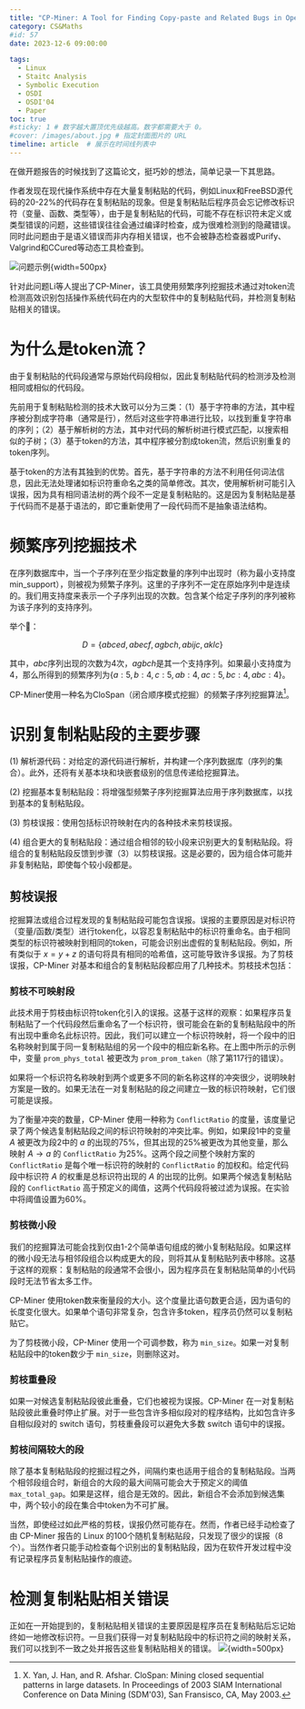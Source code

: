 ```yaml
---
title: "CP-Miner: A Tool for Finding Copy-paste and Related Bugs in Operating System Code 阅读"
category: CS&Maths
#id: 57
date: 2023-12-6 09:00:00

tags: 
  - Linux
  - Staitc Analysis
  - Symbolic Execution
  - OSDI
  - OSDI'04
  - Paper
toc: true
#sticky: 1 # 数字越大置顶优先级越高。数字都需要大于 0。
#cover: /images/about.jpg # 指定封面图片的 URL
timeline: article  # 展示在时间线列表中
---
```


在做开题报告的时候找到了这篇论文，挺巧妙的想法，简单记录一下其思路。
<!--more-->

作者发现在现代操作系统中存在大量复制粘贴的代码，例如Linux和FreeBSD源代码的20-22%的代码存在复制粘贴的现象。但是复制粘贴后程序员会忘记修改标识符（变量、函数、类型等），由于是复制粘贴的代码，可能不存在标识符未定义或类型错误的问题，这些错误往往会通过编译时检查，成为很难检测到的隐藏错误。同时此问题由于是语义错误而非内存相关错误，也不会被静态检查器或Purify、Valgrind和CCured等动态工具检查到。

![问题示例](/CP-Miner:A_Tool_for_Finding_Copy-paste_and_Related_Bugs_in_Operating_System_Code阅读/image1.png){width=500px}

针对此问题Li等人提出了CP-Miner，该工具使用频繁序列挖掘技术通过对token流检测高效识别包括操作系统代码在内的大型软件中的复制粘贴代码，并检测复制粘贴相关的错误。


# 为什么是token流？

由于复制粘贴的代码段通常与原始代码段相似，因此复制粘贴代码的检测涉及检测相同或相似的代码段。

先前用于复制粘贴检测的技术大致可以分为三类：（1）基于字符串的方法，其中程序被分割成字符串（通常是行），然后对这些字符串进行比较，以找到重复字符串的序列；（2）基于解析树的方法，其中对代码的解析树进行模式匹配，以搜索相似的子树；（3）基于token的方法，其中程序被分割成token流，然后识别重复的token序列。

基于token的方法有其独到的优势。首先，基于字符串的方法不利用任何词法信息，因此无法处理诸如标识符重命名之类的简单修改。其次，使用解析树可能引入误报，因为具有相同语法树的两个段不一定是复制粘贴的。这是因为复制粘贴是基于代码而不是基于语法的，即它重新使用了一段代码而不是抽象语法结构。

# 频繁序列挖掘技术
在序列数据库中，当一个子序列在至少指定数量的序列中出现时（称为最小支持度 min_support），则被视为频繁子序列。这里的子序列不一定在原始序列中是连续的。我们用支持度来表示一个子序列出现的次数。包含某个给定子序列的序列被称为该子序列的支持序列。

举个🌰：

$$D=\{abced, abecf, agbch, abijc, aklc\}$$

其中，$abc$序列出现的次数为4次，$agbch$是其一个支持序列。如果最小支持度为4，那么所得到的频繁序列为$\{a:5, b:4, c:5, ab:4, ac:5, bc:4, abc:4\}$。

CP-Miner使用一种名为CloSpan（闭合顺序模式挖掘）的频繁子序列挖掘算法[^1]。

# 识别复制粘贴段的主要步骤

(1) 解析源代码：对给定的源代码进行解析，并构建一个序列数据库（序列的集合）。此外，还将有关基本块和块嵌套级别的信息传递给挖掘算法。

(2) 挖掘基本复制粘贴段：将增强型频繁子序列挖掘算法应用于序列数据库，以找到基本的复制粘贴段。

(3) 剪枝误报：使用包括标识符映射在内的各种技术来剪枝误报。

(4) 组合更大的复制粘贴段：通过组合相邻的较小段来识别更大的复制粘贴段。将组合的复制粘贴段反馈到步骤（3）以剪枝误报。这是必要的，因为组合体可能并非复制粘贴，即使每个较小段都是。

## 剪枝误报

挖掘算法或组合过程发现的复制粘贴段可能包含误报。误报的主要原因是对标识符（变量/函数/类型）进行token化，以容忍复制粘贴中的标识符重命名。由于相同类型的标识符被映射到相同的token，可能会识别出虚假的复制粘贴段。例如，所有类似于 $x = y + z$ 的语句将具有相同的哈希值，这可能导致许多误报。为了剪枝误报，CP-Miner 对基本和组合的复制粘贴段都应用了几种技术。剪枝技术包括：

### 剪枝不可映射段
此技术用于剪枝由标识符token化引入的误报。这基于这样的观察：如果程序员复制粘贴了一个代码段然后重命名了一个标识符，很可能会在新的复制粘贴段中的所有出现中重命名此标识符。因此，我们可以建立一个标识符映射，将一个段中的旧名称映射到属于同一复制粘贴组的另一个段中的相应新名称。在上图中所示的示例中，变量 `prom_phys_total` 被更改为 `prom_prom_taken`（除了第117行的错误）。

如果将一个标识符名称映射到两个或更多不同的新名称这样的冲突很少，说明映射方案是一致的。如果无法在一对复制粘贴的段之间建立一致的标识符映射，它们很可能是误报。

为了衡量冲突的数量，CP-Miner 使用一种称为 `ConflictRatio` 的度量，该度量记录了两个候选复制粘贴段之间的标识符映射的冲突比率。例如，如果段1中的变量 $A$ 被更改为段2中的 $a$ 的出现的75%，但其出现的25%被更改为其他变量，那么映射 $A
\rightarrow a$ 的 `ConflictRatio` 为25%。这两个段之间整个映射方案的 `ConflictRatio` 是每个唯一标识符的映射的 `ConflictRatio` 的加权和。给定代码段中标识符 $A$ 的权重是总标识符出现的 $A$ 的出现的比例。如果两个候选复制粘贴段的 `ConflictRatio` 高于预定义的阈值，这两个代码段将被过滤为误报。在实验中将阈值设置为60%。

### 剪枝微小段
我们的挖掘算法可能会找到仅由1-2个简单语句组成的微小复制粘贴段。如果这样的微小段无法与相邻段组合以构成更大的段，则将其从复制粘贴列表中移除。这基于这样的观察：复制粘贴的段通常不会很小，因为程序员在复制粘贴简单的小代码段时无法节省太多工作。

CP-Miner 使用token数来衡量段的大小。这个度量比语句数更合适，因为语句的长度变化很大。如果单个语句非常复杂，包含许多token，程序员仍然可以复制粘贴它。

为了剪枝微小段，CP-Miner 使用一个可调参数，称为 `min_size`。如果一对复制粘贴段中的token数少于 `min_size`，则删除这对。

### 剪枝重叠段
如果一对候选复制粘贴段彼此重叠，它们也被视为误报。CP-Miner 在一对复制粘贴段彼此重叠时停止扩展。对于一些包含许多相似段对的程序结构，比如包含许多自相似段对的 switch 语句，剪枝重叠段可以避免大多数 switch 语句中的误报。

### 剪枝间隔较大的段
除了基本复制粘贴段的挖掘过程之外，间隔约束也适用于组合的复制粘贴段。当两个相邻段组合时，新组合的大段的最大间隔可能会大于预定义的阈值 `max_total_gap`。如果是这样，组合是无效的。因此，新组合不会添加到候选集中，两个较小的段在集合中token为不可扩展。

当然，即使经过如此严格的剪枝，误报仍然可能存在。然而，作者已经手动检查了由 CP-Miner 报告的 Linux 的100个随机复制粘贴段，只发现了很少的误报（8个）。当然作者只能手动检查每个识别出的复制粘贴段，因为在软件开发过程中没有记录程序员复制粘贴操作的痕迹。

# 检测复制粘贴相关错误

正如在一开始提到的，复制粘贴相关错误的主要原因是程序员在复制粘贴后忘记始终如一地修改标识符。一旦我们获得一对复制粘贴段中的标识符之间的映射关系，我们可以找到不一致之处并报告这些复制粘贴相关的错误。
![](/CP-Miner:A_Tool_for_Finding_Copy-paste_and_Related_Bugs_in_Operating_System_Code阅读/image2.png){width=500px}

[^1]: X. Yan, J. Han, and R. Afshar. CloSpan: Mining closed sequential patterns in large datasets. In Proceedings of 2003 SIAM International Conference on Data Mining (SDM'03), San Fransisco, CA, May 2003.